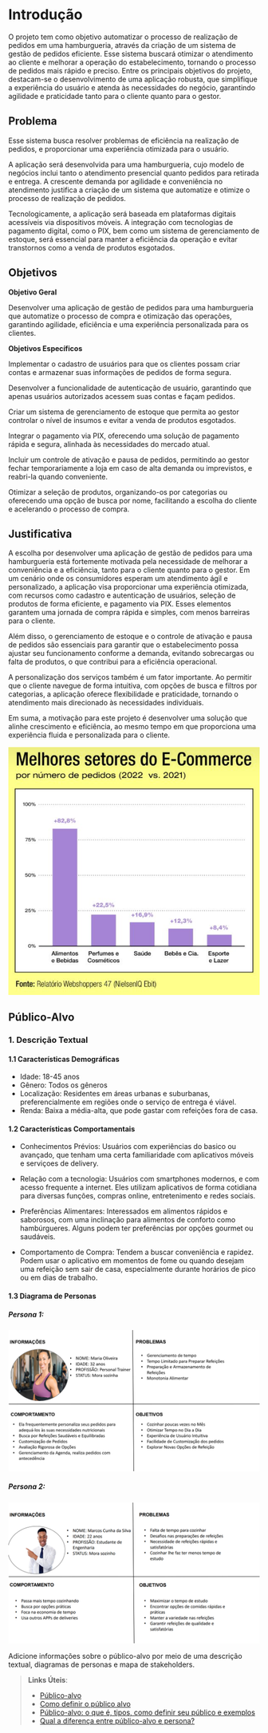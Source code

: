 # Introdução

O projeto tem como objetivo automatizar o processo de realização de pedidos em uma hamburgueria, através da criação de um sistema de gestão de pedidos eficiente. Esse sistema buscará otimizar o atendimento ao cliente e melhorar a operação do estabelecimento, tornando o processo de pedidos mais rápido e preciso. Entre os principais objetivos do projeto, destacam-se o desenvolvimento de uma aplicação robusta, que simplifique a experiência do usuário e atenda às necessidades do negócio, garantindo agilidade e praticidade tanto para o cliente quanto para o gestor.


## Problema
Esse sistema busca resolver problemas de eficiência na realização de pedidos, e proporcionar uma experiência otimizada para o usuário.

A aplicação será desenvolvida para uma hamburgueria, cujo modelo de negócios inclui tanto o atendimento presencial quanto pedidos para retirada e entrega. A crescente demanda por agilidade e conveniência no atendimento justifica a criação de um sistema que automatize e otimize o processo de realização de pedidos.

Tecnologicamente, a aplicação será baseada em plataformas digitais acessíveis via dispositivos móveis. A integração com tecnologias de pagamento digital, como o PIX, bem como um sistema de gerenciamento de estoque, será essencial para manter a eficiência da operação e evitar transtornos como a venda de produtos esgotados.

## Objetivos
**Objetivo Geral**

Desenvolver uma aplicação de gestão de pedidos para uma hamburgueria que automatize o processo de compra e otimização das operações, garantindo agilidade, eficiência e uma experiência personalizada para os clientes.

**Objetivos Específicos**

Implementar o cadastro de usuários para que os clientes possam criar contas e armazenar suas informações de pedidos de forma segura.

Desenvolver a funcionalidade de autenticação de usuário, garantindo que apenas usuários autorizados acessem suas contas e façam pedidos.

Criar um sistema de gerenciamento de estoque que permita ao gestor controlar o nível de insumos e evitar a venda de produtos esgotados.

Integrar o pagamento via PIX, oferecendo uma solução de pagamento rápida e segura, alinhada às necessidades do mercado atual.

Incluir um controle de ativação e pausa de pedidos, permitindo ao gestor fechar temporariamente a loja em caso de alta demanda ou imprevistos, e reabri-la quando conveniente.

Otimizar a seleção de produtos, organizando-os por categorias ou oferecendo uma opção de busca por nome, facilitando a escolha do cliente e acelerando o processo de compra.
 
## Justificativa

A escolha por desenvolver uma aplicação de gestão de pedidos para uma hamburgueria está fortemente motivada pela necessidade de melhorar a conveniência e a eficiência, tanto para o cliente quanto para o gestor. Em um cenário onde os consumidores esperam um atendimento ágil e personalizado, a aplicação visa proporcionar uma experiência otimizada, com recursos como cadastro e autenticação de usuários, seleção de produtos de forma eficiente, e pagamento via PIX. Esses elementos garantem uma jornada de compra rápida e simples, com menos barreiras para o cliente.

Além disso, o gerenciamento de estoque e o controle de ativação e pausa de pedidos são essenciais para garantir que o estabelecimento possa ajustar seu funcionamento conforme a demanda, evitando sobrecargas ou falta de produtos, o que contribui para a eficiência operacional.

A personalização dos serviços também é um fator importante. Ao permitir que o cliente navegue de forma intuitiva, com opções de busca e filtros por categorias, a aplicação oferece flexibilidade e praticidade, tornando o atendimento mais direcionado às necessidades individuais.

Em suma, a motivação para este projeto é desenvolver uma solução que alinhe crescimento e eficiência, ao mesmo tempo em que proporciona uma experiência fluida e personalizada para o cliente.

![Estatica de comércios com apps](img/estatistica.png)

## Público-Alvo

### 1. Descrição Textual
#### 1.1 Características Demográficas
* Idade: 18-45 anos 
* Gênero: Todos os gêneros 
* Localização: Residentes em áreas urbanas e suburbanas, preferencialmente em regiões onde o serviço de entrega é viável.
* Renda: Baixa a média-alta, que pode gastar com refeições fora de casa. 

#### 1.2 Características Comportamentais
* Conhecimentos Prévios: Usuários com experiências do basico ou avançado, que tenham uma certa familiaridade com aplicativos móveis e serviçoes de delivery.

* Relação com a tecnologia: Usuários com smartphones modernos, e com acesso frequente a internet. Eles utilizam aplicativos de forma cotidiana para diversas funções, compras online, entretenimento e redes sociais.

* Preferências Alimentares: Interessados em alimentos rápidos e saborosos, com uma inclinação para alimentos de conforto como hambúrgueres. Alguns podem ter preferências por opções gourmet ou saudáveis.

* Comportamento de Compra: Tendem a buscar conveniência e rapidez. Podem usar o aplicativo em momentos de fome ou quando desejam uma refeição sem sair de casa, especialmente durante horários de pico ou em dias de trabalho.

#### 1.3 Diagrama de Personas
##### Persona 1:
![Maria Oliveira](img/Persona1.png)

##### Persona 2:
![Marcos Cunha](img/Persona2.png)

Adicione informações sobre o público-alvo por meio de uma descrição textual, diagramas de personas e mapa de stakeholders.

> **Links Úteis**:
> - [Público-alvo](https://blog.hotmart.com/pt-br/publico-alvo/)
> - [Como definir o público alvo](https://exame.com/pme/5-dicas-essenciais-para-definir-o-publico-alvo-do-seu-negocio/)
> - [Público-alvo: o que é, tipos, como definir seu público e exemplos](https://klickpages.com.br/blog/publico-alvo-o-que-e/)
> - [Qual a diferença entre público-alvo e persona?](https://rockcontent.com/blog/diferenca-publico-alvo-e-persona/)
